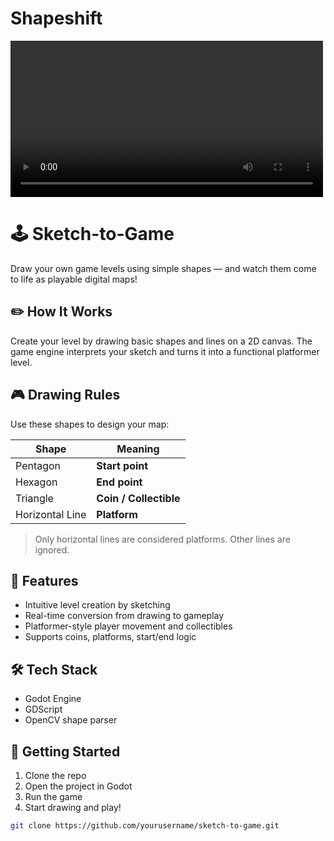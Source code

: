 # Shapeshift

<video src="media/demo.mp4" controls width="500"></video>


# 🕹️ Sketch-to-Game

Draw your own game levels using simple shapes — and watch them come to life as playable digital maps!

## ✏️ How It Works

Create your level by drawing basic shapes and lines on a 2D canvas. The game engine interprets your sketch and turns it into a functional platformer level.

## 🎮 Drawing Rules

Use these shapes to design your map:

| Shape         | Meaning         |
|---------------|-----------------|
| Pentagon     | **Start point**  |
| Hexagon      | **End point**    |
| Triangle     | **Coin / Collectible** |
| Horizontal Line | **Platform**     |

> Only horizontal lines are considered platforms. Other lines are ignored.



## 🚀 Features

- Intuitive level creation by sketching
- Real-time conversion from drawing to gameplay
- Platformer-style player movement and collectibles
- Supports coins, platforms, start/end logic

## 🛠️ Tech Stack

- Godot Engine
- GDScript
- OpenCV shape parser

## 📂 Getting Started

1. Clone the repo
2. Open the project in Godot
3. Run the game
4. Start drawing and play!

```bash
git clone https://github.com/yourusername/sketch-to-game.git
